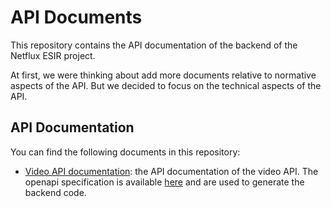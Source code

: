 # API Documents

This repository contains the API documentation of the backend of the Netflux ESIR project.

At first, we were thinking about add more documents relative to normative aspects of the API. But we decided to focus on the technical aspects of the API.

## API Documentation

You can find the following documents in this repository:

- [Video API documentation](./pkg/video-api/README.md): the API documentation of the video API. The openapi specification is available [here](./pkg/video-api/openapi.yaml) and are
used to generate the backend code.
